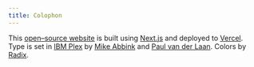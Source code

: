 ```yaml
---
title: Colophon
---
```


This [open–source website](https://github.com/roeybiran/personal-website) is built using [Next.js](https://nextjs.org) and deployed to [Vercel](https://vercel.com/). Type is set in [IBM Plex](https://www.ibm.com/plex/) by [Mike Abbink](https://www.mikeabbink.com) and [Paul van der Laan](https://www.boldmonday.com). Colors by [Radix](https://www.radix-ui.com).
